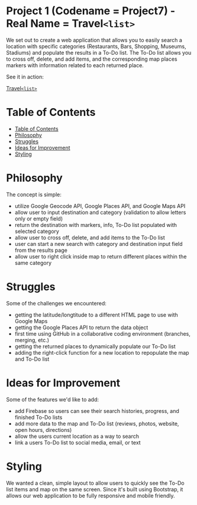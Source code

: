 # Project 1 (Codename = Project7) - Real Name = Travel`<list>`
We set out to create a web application that allows you to easily search a location with specific categories (Restaurants, Bars, Shopping, Museums, Stadiums) and populate the results in a To-Do list. The To-Do list allows you to cross off, delete, and add items, and the corresponding map places markers with information related to each returned place.

See it in action:


[Travel`<list>`][1]


[1]: https://stetsonramey.github.io/Project-7/

Table of Contents
=================
<!--ts-->
  * [Table of Contents](#table-of-contents)
  * [Philosophy](#philosophy)
  * [Struggles](#struggles)
  * [Ideas for Improvement](#ideas-for-improvement)
  * [Styling](#styling)
<!--te-->

  Philosophy
  ==========
  The concept is simple:
  * utilize Google Geocode API, Google Places API, and Google Maps API
  * allow user to input destination and category (validation to allow letters only or empty field)
  * return the destination with markers, info, To-Do list populated with selected category
  * allow user to cross off, delete, and add items to the To-Do list
  * user can start a new search with category and destination input field from the results page
  * allow user to right click inside map to return different places within the same category

  Struggles
  =========
  Some of the challenges we encountered:
  * getting the latitude/longtitude to a different HTML page to use with Google Maps
  * getting the Google Places API to return the data object
  * first time using GitHub in a collaborative coding environment (branches, merging, etc.)
  * getting the returned places to dynamically populate our To-Do list
  * adding the right-click function for a new location to repopulate the map and To-Do list

  Ideas for Improvement
  =====================
  Some of the features we'd like to add:
  * add Firebase so users can see their search histories, progress, and finished To-Do lists
  * add more data to the map and To-Do list (reviews, photos, website, open hours, directions)
  * allow the users current location as a way to search
  * link a users To-Do list to social media, email, or text

  Styling
  =======
  We wanted a clean, simple layout to allow users to quickly see the To-Do list items and map on the same screen. Since it's built using Bootstrap, it allows our web application to be fully responsive and mobile friendly.
